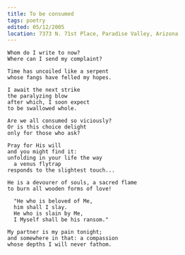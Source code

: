 ```yaml
---
title: To be consumed
tags: poetry
edited: 05/12/2005
location: 7373 N. 71st Place, Paradise Valley, Arizona
---
```


    Whom do I write to now?
    Where can I send my complaint?

    Time has uncoiled like a serpent
    whose fangs have felled my hopes.

    I await the next strike
    the paralyzing blow
    after which, I soon expect
    to be swallowed whole.

    Are we all consumed so viciously?
    Or is this choice delight
    only for those who ask?

    Pray for His will
    and you might find it:
    unfolding in your life the way
      a venus flytrap
    responds to the slightest touch...

    He is a devourer of souls, a sacred flame
    to burn all wooden forms of love!

      "He who is beloved of Me,
      him shall I slay.
      He who is slain by Me,
      I Myself shall be his ransom."

    My partner is my pain tonight;
    and somewhere in that: a compassion
    whose depths I will never fathom.


